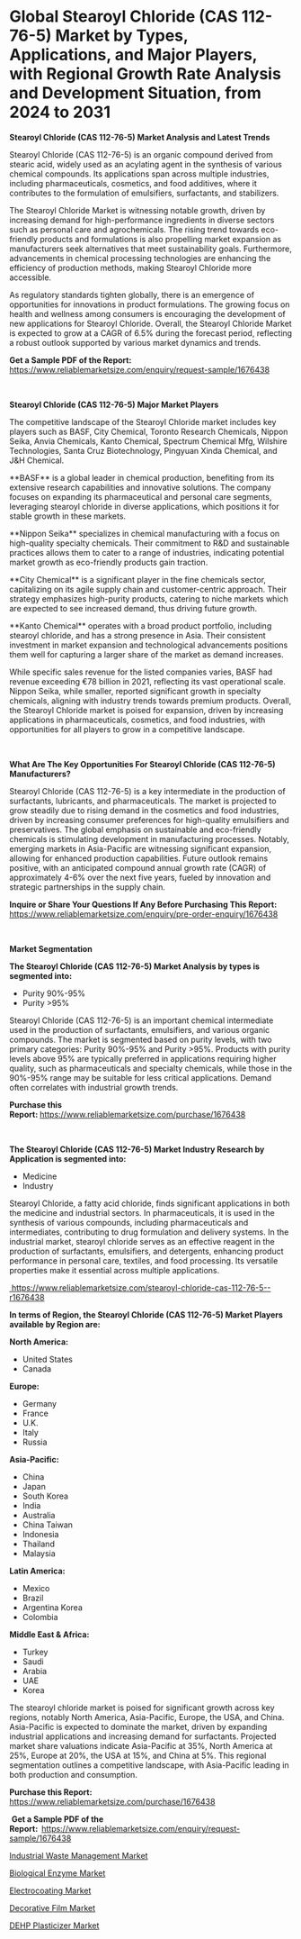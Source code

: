 <p><h1>Global Stearoyl Chloride (CAS 112-76-5) Market by Types, Applications, and Major Players, with Regional Growth Rate Analysis and Development Situation, from 2024 to 2031</h1></p><p><strong>Stearoyl Chloride (CAS 112-76-5) Market Analysis and Latest Trends</strong></p>
<p><p>Stearoyl Chloride (CAS 112-76-5) is an organic compound derived from stearic acid, widely used as an acylating agent in the synthesis of various chemical compounds. Its applications span across multiple industries, including pharmaceuticals, cosmetics, and food additives, where it contributes to the formulation of emulsifiers, surfactants, and stabilizers. </p><p>The Stearoyl Chloride Market is witnessing notable growth, driven by increasing demand for high-performance ingredients in diverse sectors such as personal care and agrochemicals. The rising trend towards eco-friendly products and formulations is also propelling market expansion as manufacturers seek alternatives that meet sustainability goals. Furthermore, advancements in chemical processing technologies are enhancing the efficiency of production methods, making Stearoyl Chloride more accessible.</p><p>As regulatory standards tighten globally, there is an emergence of opportunities for innovations in product formulations. The growing focus on health and wellness among consumers is encouraging the development of new applications for Stearoyl Chloride. Overall, the Stearoyl Chloride Market is expected to grow at a CAGR of 6.5% during the forecast period, reflecting a robust outlook supported by various market dynamics and trends.</p></p>
<p><strong>Get a Sample PDF of the Report:&nbsp;</strong> <a href="https://www.reliablemarketsize.com/enquiry/request-sample/1676438?utm_campaign=1839&utm_medium=2&utm_source=Github&utm_content=ia&utm_term=10122024&utm_id=stearoyl-chloride-cas-112-76-5">https://www.reliablemarketsize.com/enquiry/request-sample/1676438</a></p>
<p>&nbsp;</p>
<p><strong>Stearoyl Chloride (CAS 112-76-5) Major Market Players</strong></p>
<p><p>The competitive landscape of the Stearoyl Chloride market includes key players such as BASF, City Chemical, Toronto Research Chemicals, Nippon Seika, Anvia Chemicals, Kanto Chemical, Spectrum Chemical Mfg, Wilshire Technologies, Santa Cruz Biotechnology, Pingyuan Xinda Chemical, and J&H Chemical.</p><p>**BASF** is a global leader in chemical production, benefiting from its extensive research capabilities and innovative solutions. The company focuses on expanding its pharmaceutical and personal care segments, leveraging stearoyl chloride in diverse applications, which positions it for stable growth in these markets.</p><p>**Nippon Seika** specializes in chemical manufacturing with a focus on high-quality specialty chemicals. Their commitment to R&D and sustainable practices allows them to cater to a range of industries, indicating potential market growth as eco-friendly products gain traction.</p><p>**City Chemical** is a significant player in the fine chemicals sector, capitalizing on its agile supply chain and customer-centric approach. Their strategy emphasizes high-purity products, catering to niche markets which are expected to see increased demand, thus driving future growth.</p><p>**Kanto Chemical** operates with a broad product portfolio, including stearoyl chloride, and has a strong presence in Asia. Their consistent investment in market expansion and technological advancements positions them well for capturing a larger share of the market as demand increases.</p><p>While specific sales revenue for the listed companies varies, BASF had revenue exceeding €78 billion in 2021, reflecting its vast operational scale. Nippon Seika, while smaller, reported significant growth in specialty chemicals, aligning with industry trends towards premium products. Overall, the Stearoyl Chloride market is poised for expansion, driven by increasing applications in pharmaceuticals, cosmetics, and food industries, with opportunities for all players to grow in a competitive landscape.</p></p>
<p>&nbsp;</p>
<p><strong>What Are The Key Opportunities For Stearoyl Chloride (CAS 112-76-5) Manufacturers?</strong></p>
<p><p>Stearoyl Chloride (CAS 112-76-5) is a key intermediate in the production of surfactants, lubricants, and pharmaceuticals. The market is projected to grow steadily due to rising demand in the cosmetics and food industries, driven by increasing consumer preferences for high-quality emulsifiers and preservatives. The global emphasis on sustainable and eco-friendly chemicals is stimulating development in manufacturing processes. Notably, emerging markets in Asia-Pacific are witnessing significant expansion, allowing for enhanced production capabilities. Future outlook remains positive, with an anticipated compound annual growth rate (CAGR) of approximately 4-6% over the next five years, fueled by innovation and strategic partnerships in the supply chain.</p></p>
<p><strong>Inquire or Share Your Questions If Any Before Purchasing This Report:</strong> <a href="https://www.reliablemarketsize.com/enquiry/pre-order-enquiry/1676438?utm_campaign=1839&utm_medium=2&utm_source=Github&utm_content=ia&utm_term=10122024&utm_id=stearoyl-chloride-cas-112-76-5">https://www.reliablemarketsize.com/enquiry/pre-order-enquiry/1676438</a></p>
<p>&nbsp;</p>
<p><strong>Market Segmentation</strong></p>
<p><strong>The Stearoyl Chloride (CAS 112-76-5) Market Analysis by types is segmented into:</strong></p>
<p><ul><li>Purity 90%-95%</li><li>Purity >95%</li></ul></p>
<p><p>Stearoyl Chloride (CAS 112-76-5) is an important chemical intermediate used in the production of surfactants, emulsifiers, and various organic compounds. The market is segmented based on purity levels, with two primary categories: Purity 90%-95% and Purity >95%. Products with purity levels above 95% are typically preferred in applications requiring higher quality, such as pharmaceuticals and specialty chemicals, while those in the 90%-95% range may be suitable for less critical applications. Demand often correlates with industrial growth trends.</p></p>
<p><strong>Purchase this Report:&nbsp;</strong><a href="https://www.reliablemarketsize.com/purchase/1676438?utm_campaign=1839&utm_medium=2&utm_source=Github&utm_content=ia&utm_term=10122024&utm_id=stearoyl-chloride-cas-112-76-5">https://www.reliablemarketsize.com/purchase/1676438</a></p>
<p>&nbsp;</p>
<p><strong>The Stearoyl Chloride (CAS 112-76-5) Market Industry Research by Application is segmented into:</strong></p>
<p><ul><li>Medicine</li><li>Industry</li></ul></p>
<p><p>Stearoyl Chloride, a fatty acid chloride, finds significant applications in both the medicine and industrial sectors. In pharmaceuticals, it is used in the synthesis of various compounds, including pharmaceuticals and intermediates, contributing to drug formulation and delivery systems. In the industrial market, stearoyl chloride serves as an effective reagent in the production of surfactants, emulsifiers, and detergents, enhancing product performance in personal care, textiles, and food processing. Its versatile properties make it essential across multiple applications.</p></p>
<p><a href="https://www.reliablemarketsize.com/stearoyl-chloride-cas-112-76-5--r1676438?utm_campaign=1839&utm_medium=2&utm_source=Github&utm_content=ia&utm_term=10122024&utm_id=stearoyl-chloride-cas-112-76-5">&nbsp;https://www.reliablemarketsize.com/stearoyl-chloride-cas-112-76-5--r1676438</a></p>
<p><strong>In terms of Region, the Stearoyl Chloride (CAS 112-76-5) Market Players available by Region are:</strong></p>
<p>
    <p> <strong> North America: </strong>
        <ul>
            <li>United States</li>
            <li>Canada</li>
        </ul>
        </p> 
    <p> <strong> Europe: </strong>
        <ul>
            <li>Germany</li>
            <li>France</li>
            <li>U.K.</li>
            <li>Italy</li>
            <li>Russia</li>
        </ul>
        </p> 
    <p> <strong> Asia-Pacific: </strong>
        <ul>
            <li>China</li>
            <li>Japan</li>
            <li>South Korea</li>
            <li>India</li>
            <li>Australia</li>
            <li>China Taiwan</li>
            <li>Indonesia</li>
            <li>Thailand</li>
            <li>Malaysia</li>
        </ul>
        </p> 
    <p> <strong> Latin America: </strong>
        <ul>
            <li>Mexico</li>
            <li>Brazil</li>
            <li>Argentina Korea</li>
            <li>Colombia</li>
        </ul>
        </p> 
    <p> <strong> Middle East & Africa: </strong>
        <ul>
            <li>Turkey</li>
            <li>Saudi</li>
            <li>Arabia</li>
            <li>UAE</li>
            <li>Korea</li>
        </ul>
    </p>
    </p>
<p><p>The stearoyl chloride market is poised for significant growth across key regions, notably North America, Asia-Pacific, Europe, the USA, and China. Asia-Pacific is expected to dominate the market, driven by expanding industrial applications and increasing demand for surfactants. Projected market share valuations indicate Asia-Pacific at 35%, North America at 25%, Europe at 20%, the USA at 15%, and China at 5%. This regional segmentation outlines a competitive landscape, with Asia-Pacific leading in both production and consumption.</p></p>
<p><strong>Purchase this Report: </strong><a href="https://www.reliablemarketsize.com/purchase/1676438?utm_campaign=1839&utm_medium=2&utm_source=Github&utm_content=ia&utm_term=10122024&utm_id=stearoyl-chloride-cas-112-76-5">https://www.reliablemarketsize.com/purchase/1676438</a></p>
<p>&nbsp;<strong>Get a Sample PDF of the Report:&nbsp;&nbsp;</strong><a href="https://www.reliablemarketsize.com/enquiry/request-sample/1676438?utm_campaign=1839&utm_medium=2&utm_source=Github&utm_content=ia&utm_term=10122024&utm_id=stearoyl-chloride-cas-112-76-5">https://www.reliablemarketsize.com/enquiry/request-sample/1676438</a></p>
<p><strong></strong></p>
<p><p><a href="https://www.linkedin.com/pulse/industrial-waste-management-market-report-mines-projected-cagr-2jntf?utm_campaign=1839&utm_medium=2&utm_source=Github&utm_content=ia&utm_term=10122024&utm_id=stearoyl-chloride-cas-112-76-5">Industrial Waste Management Market</a></p><p><a href="https://github.com/sofayahoo2023/Market-Research-Report-List-6/blob/main/biological-enzyme-market.md?utm_campaign=1839&utm_medium=2&utm_source=Github&utm_content=ia&utm_term=10122024&utm_id=stearoyl-chloride-cas-112-76-5">Biological Enzyme Market</a></p><p><a href="https://www.linkedin.com/pulse/growth-projections-electrocoating-market-in-depth-hrphf?utm_campaign=1839&utm_medium=2&utm_source=Github&utm_content=ia&utm_term=10122024&utm_id=stearoyl-chloride-cas-112-76-5">Electrocoating Market</a></p><p><a href="https://www.linkedin.com/pulse/decorative-film-market-development-top-players-projected-size-6x4bf?utm_campaign=1839&utm_medium=2&utm_source=Github&utm_content=ia&utm_term=10122024&utm_id=stearoyl-chloride-cas-112-76-5">Decorative Film Market</a></p><p><a href="https://www.linkedin.com/pulse/estimating-dehp-plasticizer-market-size-future-growth-potential-556ff?utm_campaign=1839&utm_medium=2&utm_source=Github&utm_content=ia&utm_term=10122024&utm_id=stearoyl-chloride-cas-112-76-5">DEHP Plasticizer Market</a></p></p>